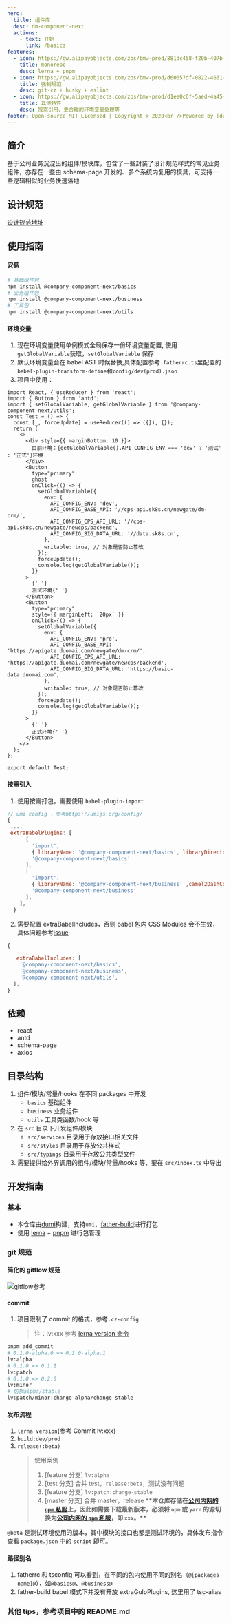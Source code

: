 ```yaml
---
hero:
  title: 组件库
  desc: dm-component-next
  actions:
    - text: 开始
      link: /basics
features:
  - icon: https://gw.alipayobjects.com/zos/bmw-prod/881dc458-f20b-407b-947a-95104b5ec82b/k79dm8ih_w144_h144.png
    title: monorepo
    desc: lerna + pnpm
  - icon: https://gw.alipayobjects.com/zos/bmw-prod/d60657df-0822-4631-9d7c-e7a869c2f21c/k79dmz3q_w126_h126.png
    title: 强制规范
    desc: git-cz + husky + eslint
  - icon: https://gw.alipayobjects.com/zos/bmw-prod/d1ee0c6f-5aed-4a45-a507-339a4bfe076c/k7bjsocq_w144_h144.png
    title: 其他特性
    desc: 按需引用、更合理的环境变量处理等
footer: Open-source MIT Licensed | Copyright © 2020<br />Powered by [dumi](https://d.umijs.org)
---
```


## 简介

基于公司业务沉淀出的组件/模块库，包含了一些封装了设计规范样式的常见业务组件，亦存在一些由 schema-page 开发的、多个系统内复用的模具，可支持一些逻辑相似的业务快速落地

## 设计规范

[设计规范地址](https://www.yuque.com/mncnwc/project/gq16be)

## 使用指南

#### 安装

```bash
# 基础组件包
npm install @company-component-next/basics
# 业务组件包
npm install @company-component-next/business
# 工具包
npm install @company-component-next/utils
```

#### 环境变量

1. 现在环境变量使用单例模式全局保存一份环境变量配置, 使用`getGlobalVariable`获取，`setGlobalVariable` 保存
2. 默认环境变量会在 babel AST 时候替换,具体配置参考`.fatherrc.ts`里配置的`babel-plugin-transform-define`和`config/dev(prod).json`
3. 项目中使用：

```tsx
import React, { useReducer } from 'react';
import { Button } from 'antd';
import { setGlobalVariable, getGlobalVariable } from '@company-component-next/utils';
const Test = () => {
  const [_, forceUpdate] = useReducer(() => ({}), {});
  return (
    <>
      <div style={{ marginBottom: 10 }}>
        目前环境：{getGlobalVariable().API_CONFIG_ENV === 'dev' ? '测试' : '正式'}环境
      </div>
      <Button
        type="primary"
        ghost
        onClick={() => {
          setGlobalVariable({
            env: {
              API_CONFIG_ENV: 'dev',
              API_CONFIG_BASE_API: '//cps-api.sk8s.cn/newgate/dm-crm/',
              API_CONFIG_CPS_API_URL: '//cps-api.sk8s.cn/newgate/newcps/backend',
              API_CONFIG_BIG_DATA_URL: '//data.sk8s.cn',
            },
            writable: true, // 对象是否防止篡改
          });
          forceUpdate();
          console.log(getGlobalVariable());
        }}
      >
        {' '}
        测试环境{' '}
      </Button>
      <Button
        type="primary"
        style={{ marginLeft: `20px` }}
        onClick={() => {
          setGlobalVariable({
            env: {
              API_CONFIG_ENV: 'pro',
              API_CONFIG_BASE_API: 'https://apigate.duomai.com/newgate/dm-crm/',
              API_CONFIG_CPS_API_URL: 'https://apigate.duomai.com/newgate/newcps/backend',
              API_CONFIG_BIG_DATA_URL: 'https://basic-data.duomai.com',
            },
            writable: true, // 对象是否防止篡改
          });
          forceUpdate();
          console.log(getGlobalVariable());
        }}
      >
        {' '}
        正式环境{' '}
      </Button>
    </>
  );
};

export default Test;
```

#### 按需引入

1. 使用按需打包，需要使用 `babel-plugin-import`

```js
// umi config ，参考https://umijs.org/config/
{
 ...,
 extraBabelPlugins: [
      [
        'import',
        { libraryName: '@company-component-next/basics', libraryDirectory: 'es', camel2DashComponentName: false },
        '@company-component-next/basics'
      ],
      [
        'import',
        { libraryName: '@company-component-next/business' ,camel2DashComponentName: false},
        '@company-component-next/business'
      ],
    ],
  }
```

2. 需要配置 extraBabelIncludes，否则 babel 包内 CSS Modules 会不生效，具体问题参考[issue](https://github.com/umijs/father/issues/434)

```js
{
   ...,
   extraBabelIncludes: [
    '@company-component-next/basics',
    '@company-component-next/business',
    '@company-component-next/utils',
  ],
}
```

## 依赖

- react
- antd
- schema-page
- axios

## 目录结构

1.  组件/模块/常量/hooks 在不同 packages 中开发
    - `basics` 基础组件
    - `business` 业务组件
    - `utils` 工具类函数/hook 等
2.  在 `src` 目录下开发组件/模块
    - `src/services` 目录用于存放接口相关文件
    - `src/styles` 目录用于存放公共样式
    - `src/typings` 目录用于存放公共类型文件
3.  需要提供给外界调用的组件/模块/常量/hooks 等，要在 `src/index.ts` 中导出

## 开发指南

### 基本

- 本仓库由[dumi](https://d.umijs.org/zh-CN)构建，支持`umi`，[father-build](https://github.com/umijs/father)进行打包
- 使用 [lerna](http://www.febeacon.com/lerna-docs-zh-cn/routes/commands/) + [pnpm](https://pnpm.io/) 进行包管理

### git 规范

#### 简化的 gitflow 规范

![gitflow参考](https://front-static.duomai.com/dm-component-next/git.png)

#### commit

1.  项目限制了 commit 的格式，参考`.cz-config`
    > 注：lv:xxx 参考 [lerna version 命令](http://www.febeacon.com/lerna-docs-zh-cn/routes/commands/version.html)

```bash
pnpm add_commit
# 0.1.0-alpha.0 => 0.1.0-alpha.1
lv:alpha
# 0.1.0 => 0.1.1
lv:patch
# 0.1.0 => 0.2.0
lv:minor
# 切换alpha/stable
lv:patch/minor:change-alpha/change-stable
```

#### 发布流程

1.  `lerna version`(参考 Commit lv:xxx)
2.  `build:dev/prod`
3.  `release(:beta)`
    > 使用案例
    >
    > 1. [feature 分支] `lv:alpha`
    > 2. [test 分支] 合并 test，`release:beta`，测试没有问题
    > 3. [feature 分支] `lv:patch:change-stable`
    > 4. [master 分支] 合并 master，release \***\*本仓库存储在[公司内网的 `npm` 私服](xxx)上，因此如需要下载最新版本，必须将 `npm` 或 `yarn` 的源切换为[公司内网的 `npm` 私服](xxx)，即 `xxx`。\*\***

`@beta` 是测试环境使用的版本，其中模块的接口也都是测试环境的，具体发布指令查看 `package.json` 中的 `script` 即可。

#### 路径别名

1. fatherrc 和 tsconfig 可以看到，在不同的包内使用不同的别名（`@[packages name]@`），如`@basics@`、`@business@`
2. father-build babel 模式下并没有开放 extraGulpPlugins, 这里用了 tsc-alias

### 其他 tips，参考项目中的 README.md
